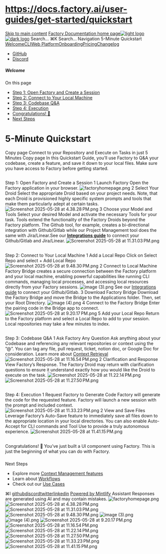 # https://docs.factory.ai/user-guides/get-started/quickstart

[Skip to main content](https://docs.factory.ai/user-guides/get-started/quickstart#content-area)
[Factory Documentation home page![light logo](https://mintcdn.com/factory/znfImxXlrso1kEgo/logo/light.svg?fit=max&auto=format&n=znfImxXlrso1kEgo&q=85&s=d542d979e6c1a1ab8ddddac1a646a327)![dark logo](https://mintcdn.com/factory/znfImxXlrso1kEgo/logo/dark.svg?fit=max&auto=format&n=znfImxXlrso1kEgo&q=85&s=5c00942d328806f6cdcc3c0b95cda358)](https://docs.factory.ai/)
Search...
⌘K
Search...
Navigation
5-Minute Quickstart
[Welcome](https://docs.factory.ai/welcome)[CLI](https://docs.factory.ai/cli/getting-started/overview)[Web Platform](https://docs.factory.ai/web/getting-started/overview)[Onboarding](https://docs.factory.ai/onboarding)[Pricing](https://docs.factory.ai/pricing)[Changelog](https://docs.factory.ai/changelog/1-8)
  * [GitHub](https://github.com/factory-ai/factory)
  * [Discord](https://discord.gg/EQ2DQM2F)


##### Welcome
On this page
  * [Step 1: Open Factory and Create a Session](https://docs.factory.ai/user-guides/get-started/quickstart#step-1%3A-open-factory-and-create-a-session)
  * [Step 2: Connect to Your Local Machine](https://docs.factory.ai/user-guides/get-started/quickstart#step-2%3A-connect-to-your-local-machine)
  * [Step 3: Codebase Q&A](https://docs.factory.ai/user-guides/get-started/quickstart#step-3%3A-codebase-q%26a)
  * [Step 4: Execution](https://docs.factory.ai/user-guides/get-started/quickstart#step-4%3A-execution)
  * [Congratulations! 🎉](https://docs.factory.ai/user-guides/get-started/quickstart#congratulations-%F0%9F%8E%89)
  * [Next Steps](https://docs.factory.ai/user-guides/get-started/quickstart#next-steps)


# 5-Minute Quickstart
Copy page
Connect to your Repository and Execute on Tasks in just 5 Minutes
Copy page
In this Quickstart Guide, you’ll use Factory to Q&A your codebase, create a feature, and save it down to your local files.
Make sure you have access to Factory before getting started.
##
[​](https://docs.factory.ai/user-guides/get-started/quickstart#step-1%3A-open-factory-and-create-a-session)
Step 1: Open Factory and Create a Session
1
Launch Factory
Open the Factory application in your browser.
![factoryhomepage.png](https://mintcdn.com/factory/AJs-hrNo01W5ariv/images/factoryhomepage.png?fit=max&auto=format&n=AJs-hrNo01W5ariv&q=85&s=a1abd762f338109971afb4a787cc8ee9)
2
Select Your Droid
Select the appropriate Droid based on your project needs.
Note, that each Droid is provisioned highly specific system prompts and tools that make them particularly adept at certain tasks.
![Screenshot 2025-05-28 at 4.38.28 PM.png](https://mintcdn.com/factory/AJs-hrNo01W5ariv/images/Screenshot2025-05-28at4.38.28PM.png?fit=max&auto=format&n=AJs-hrNo01W5ariv&q=85&s=a8725a60a4562a15d71e0425a2a9c0df)
3
Choose your Model and Tools
Select your desired Model and activate the necessary Tools for your task.
Tools extend the functionality of the Factory Droids beyond the Factory platform. The Github tool, for example, creates a bi-directional integration with Github/Gitlab while our Project Management tool does the same with Jira/Linear.See our [**Integrations guide**](https://docs.factory.ai/onboarding/integrating-with-your-engineering-system/github-cloud) to connect your Github/Gitlab and Jira/Linear.
![Screenshot 2025-05-28 at 11.31.03 PM.png](https://mintcdn.com/factory/AJs-hrNo01W5ariv/images/Screenshot2025-05-28at11.31.03PM.png?fit=max&auto=format&n=AJs-hrNo01W5ariv&q=85&s=7d5a421c974b4cf5f5c769b49a3857aa)
##
[​](https://docs.factory.ai/user-guides/get-started/quickstart#step-2%3A-connect-to-your-local-machine)
Step 2: Connect to Your Local Machine
1
Add a Local Repo
Click on Select Repo and select + Add Local Repo
![Screenshot 2025-05-28 at 9.48.30 PM.png](https://mintcdn.com/factory/AJs-hrNo01W5ariv/images/Screenshot2025-05-28at9.48.30PM.png?fit=max&auto=format&n=AJs-hrNo01W5ariv&q=85&s=62c59a6a0db9ab9722c9dedf5a4f6b13)
2
Connect to Local Machine
Factory Bridge creates a secure connection between the Factory platform and your local machine, enabling powerful capabilities like running CLI commands, managing local processes, and accessing local resources directly from your Factory sessions.
![image \(3\).png](https://mintcdn.com/factory/AJs-hrNo01W5ariv/images/image\(3\).png?fit=max&auto=format&n=AJs-hrNo01W5ariv&q=85&s=92333b5cac653f3e37f19acf3c2943db)
See our [Integrations guide](https://docs.factory.ai/onboarding/integrating-with-your-engineering-system/github-cloud) to connect your Github/Gitlab.
3
Download Factory Bridge
Download the Factory Bridge and move the Bridge to the Applications folder. Then, set your Root Directory.
![image \(4\).png](https://mintcdn.com/factory/AJs-hrNo01W5ariv/images/image\(4\).png?fit=max&auto=format&n=AJs-hrNo01W5ariv&q=85&s=6c08fee07552ff91a8bb5f5f76f1d009)
4
Connect to the Factory Bridge
Enter the pairing code in the Bridge app to connect.![Screenshot 2025-05-28 at 9.20.17 PM.png](https://mintcdn.com/factory/AJs-hrNo01W5ariv/images/Screenshot2025-05-28at9.20.17PM.png?fit=max&auto=format&n=AJs-hrNo01W5ariv&q=85&s=8ec477c6570dc60bb4b651323b9bbe37)
5
Add your Local Repo
Return to the Factory platform and select a Local Repo to add to your session.
Local repositories may take a few minutes to index.
##
[​](https://docs.factory.ai/user-guides/get-started/quickstart#step-3%3A-codebase-q%26a)
Step 3: Codebase Q&A
1
Ask Factory Any Question
Ask anything about your Codebase and referencing any relevant repositories or context using the ”@”. You can tag any file, pull request, ticket, notion doc, or Google Doc for consideration.
Learn more about [Context Retrieval](https://docs.factory.ai/user-guides/managing-context/context-retrieval)
![Screenshot 2025-05-28 at 11.16.54 PM.png](https://mintcdn.com/factory/AJs-hrNo01W5ariv/images/Screenshot2025-05-28at11.16.54PM.png?fit=max&auto=format&n=AJs-hrNo01W5ariv&q=85&s=7b51213cbe25573c2f9a41e4b2bd2547)
2
Clarification and Response
View Factory’s Response. The Factory Droid may return with clarification questions to ensure it understand exactly how you would like the Droid to execute on the task.
![Screenshot 2025-05-28 at 11.22.14 PM.png](https://mintcdn.com/factory/AJs-hrNo01W5ariv/images/Screenshot2025-05-28at11.22.14PM.png?fit=max&auto=format&n=AJs-hrNo01W5ariv&q=85&s=3c6e480c2a848e64206379897811dce7)
![Screenshot 2025-05-28 at 11.27.50 PM.png](https://mintcdn.com/factory/AJs-hrNo01W5ariv/images/Screenshot2025-05-28at11.27.50PM.png?fit=max&auto=format&n=AJs-hrNo01W5ariv&q=85&s=04df579ad23d2b6da69c5c431812697d)
##
[​](https://docs.factory.ai/user-guides/get-started/quickstart#step-4%3A-execution)
Step 4: Execution
1
Request Factory to Generate Code
Factory will generate the code for the requested feature. Factory will launch a new session with the prompt and included context.
![Screenshot 2025-05-28 at 11.33.23 PM.png](https://mintcdn.com/factory/AJs-hrNo01W5ariv/images/Screenshot2025-05-28at11.33.23PM.png?fit=max&auto=format&n=AJs-hrNo01W5ariv&q=85&s=67d64b5684909f509021253d4133e6dc)
2
View and Save Files
Leverage Factory’s Auto-Save feature to immediately save all files down to the appropriate location in your local directories. You can also enable Auto-Accept for CLI commands and Tool Use to provide a truly autonomous experience.
![Screenshot 2025-05-28 at 11.41.15 PM.png](https://mintcdn.com/factory/AJs-hrNo01W5ariv/images/Screenshot2025-05-28at11.41.15PM.png?fit=max&auto=format&n=AJs-hrNo01W5ariv&q=85&s=a0361aa4d8483fd188ce3cd9ab179ea1)
##
[​](https://docs.factory.ai/user-guides/get-started/quickstart#congratulations-%F0%9F%8E%89)
Congratulations! 🎉
You’ve just built a UI component using Factory. This is just the beginning of what you can do with Factory.
###
[​](https://docs.factory.ai/user-guides/get-started/quickstart#next-steps)
Next Steps
  * Explore more [Context Management features](https://docs.factory.ai/user-guides/managing-context/understanding-context)
  * Learn about [Workflows](https://docs.factory.ai/user-guides/sessions-in-factory/sessions)
  * Check out our [Use Cases](https://docs.factory.ai/user-guides/sessions-in-factory/use-cases)


⌘I
[github](https://github.com/factory-ai/factory)[discord](https://discord.gg/EQ2DQM2F)[twitter](https://twitter.com/factoryAI)[linkedin](https://www.linkedin.com/company/factory-hq/)
[Powered by Mintlify](https://mintlify.com?utm_campaign=poweredBy&utm_medium=referral&utm_source=factory)
Assistant
Responses are generated using AI and may contain mistakes.
![factoryhomepage.png](https://mintcdn.com/factory/AJs-hrNo01W5ariv/images/factoryhomepage.png?w=560&fit=max&auto=format&n=AJs-hrNo01W5ariv&q=85&s=477451328f4ef7139406eed36728712e)
![Screenshot 2025-05-28 at 4.38.28 PM.png](https://mintcdn.com/factory/AJs-hrNo01W5ariv/images/Screenshot2025-05-28at4.38.28PM.png?w=560&fit=max&auto=format&n=AJs-hrNo01W5ariv&q=85&s=768e08b76df6bef827be24adbc7cf672)
![Screenshot 2025-05-28 at 11.31.03 PM.png](https://mintcdn.com/factory/AJs-hrNo01W5ariv/images/Screenshot2025-05-28at11.31.03PM.png?w=560&fit=max&auto=format&n=AJs-hrNo01W5ariv&q=85&s=ea6f329499d49d7e72535404ef497bb3)
![Screenshot 2025-05-28 at 9.48.30 PM.png](https://mintcdn.com/factory/AJs-hrNo01W5ariv/images/Screenshot2025-05-28at9.48.30PM.png?w=560&fit=max&auto=format&n=AJs-hrNo01W5ariv&q=85&s=656d272557bd8f2eceba5a229523ef26)
![image \(3\).png](https://mintcdn.com/factory/AJs-hrNo01W5ariv/images/image\(3\).png?w=560&fit=max&auto=format&n=AJs-hrNo01W5ariv&q=85&s=f179c69ca96f051223de89398dd27de9)
![image \(4\).png](https://mintcdn.com/factory/AJs-hrNo01W5ariv/images/image\(4\).png?w=560&fit=max&auto=format&n=AJs-hrNo01W5ariv&q=85&s=dc81d799a59648dde3a60700b9264c64)
![Screenshot 2025-05-28 at 9.20.17 PM.png](https://mintcdn.com/factory/AJs-hrNo01W5ariv/images/Screenshot2025-05-28at9.20.17PM.png?w=560&fit=max&auto=format&n=AJs-hrNo01W5ariv&q=85&s=0f95694d94791914397b2a08e8d668d6)
![Screenshot 2025-05-28 at 11.16.54 PM.png](https://mintcdn.com/factory/AJs-hrNo01W5ariv/images/Screenshot2025-05-28at11.16.54PM.png?w=560&fit=max&auto=format&n=AJs-hrNo01W5ariv&q=85&s=bad0ee5c100a6a44c326c6a1ae5e8baf)
![Screenshot 2025-05-28 at 11.22.14 PM.png](https://mintcdn.com/factory/AJs-hrNo01W5ariv/images/Screenshot2025-05-28at11.22.14PM.png?w=560&fit=max&auto=format&n=AJs-hrNo01W5ariv&q=85&s=22174f5de5d274b2b3eb5bb2d1e2b523)
![Screenshot 2025-05-28 at 11.27.50 PM.png](https://mintcdn.com/factory/AJs-hrNo01W5ariv/images/Screenshot2025-05-28at11.27.50PM.png?w=560&fit=max&auto=format&n=AJs-hrNo01W5ariv&q=85&s=480bd6ddf5ff685699f888b0b73e6fd6)
![Screenshot 2025-05-28 at 11.33.23 PM.png](https://mintcdn.com/factory/AJs-hrNo01W5ariv/images/Screenshot2025-05-28at11.33.23PM.png?w=560&fit=max&auto=format&n=AJs-hrNo01W5ariv&q=85&s=f954358c440dae07eb743c7ad82db3e6)
![Screenshot 2025-05-28 at 11.41.15 PM.png](https://mintcdn.com/factory/AJs-hrNo01W5ariv/images/Screenshot2025-05-28at11.41.15PM.png?w=560&fit=max&auto=format&n=AJs-hrNo01W5ariv&q=85&s=201c071b039b862656ec5718761b85b7)
